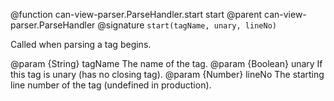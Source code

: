 @function can-view-parser.ParseHandler.start start
@parent can-view-parser.ParseHandler
@signature `start(tagName, unary, lineNo)`

Called when parsing a tag begins.

@param {String} tagName The name of the tag.
@param {Boolean} unary If this tag is unary (has no closing tag).
@param {Number} lineNo The starting line number of the tag (undefined in production).
